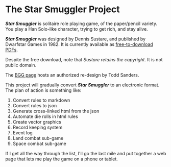 # The Star Smuggler Project

**_Star Smuggler_** is solitaire role playing game, of the paper/pencil variety.
You play a Han Solo-like character, trying to get rich, and stay alive.

**_Star Smuggler_** was designed by Dennis Sustare, and published by 
Dwarfstar Games in 1982. It is currently available as 
[free-to-download PDFs](http://dwarfstar.brainiac.com/ds_starsmuggler.html).

Despite the free download, note that _Sustare retains the copyright_. It is not 
public domain.

The [BGG page](https://boardgamegeek.com/boardgame/1699/star-smuggler) hosts an 
authorized re-design by Todd Sanders.

This project will gradually convert **_Star Smuggler_** to an electronic 
format. The plan of action is something like:

1. Convert rules to markdown
1. Convert rules to json
1. Generate cross-linked html from the json
1. Automate die rolls in html rules
1. Create vector graphics
1. Record keeping system
1. Event log
1. Land combat sub-game
1. Space combat sub-game

If I get all the way through the list, I'll go the last mile and put together a 
web page that lets me play the game on a phone or tablet.

